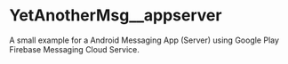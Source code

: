 # YetAnotherMsg__appserver
A small example for a Android Messaging App (Server) using Google Play Firebase Messaging Cloud Service.
